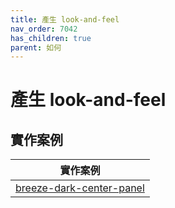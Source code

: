 ```yaml
---
title: 產生 look-and-feel
nav_order: 7042
has_children: true
parent: 如何
---
```



# 產生 look-and-feel


## 實作案例

| 實作案例 |
| --- |
| [breeze-dark-center-panel](https://github.com/samwhelp/note-about-kde/tree/gh-pages/_demo/howto/demo-look-and-feel/breeze-dark-center-panel) |

